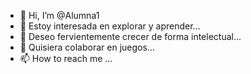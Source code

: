 - 👋 Hi, I’m @Alumna1
- 👀 Estoy interesada en explorar y aprender...
- 🤩 Deseo fervientemente crecer de forma intelectual...
- 💞️ Quisiera colaborar en juegos...
- 📫 How to reach me ...

<!---
Alumna1/Alumna1 is a ✨ special ✨ repository because its `README.md` (this file) appears on your GitHub profile.
You can click the Preview link to take a look at your changes.
--->
